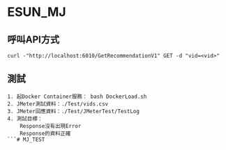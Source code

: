 # ESUN_MJ
## 呼叫API方式
```
curl -"http://localhost:6010/GetRecommendationV1" GET -d "vid=<vid>"
```
## 測試
```
1. 起Docker Container服務： bash DockerLoad.sh
2. JMeter測試資料：./Test/vids.csv
3. JMeter回應資料：./Test/JMeterTest/TestLog
4. 測試目標：
    Response沒有出現Error
    Response的資料正確
```# MJ_TEST
